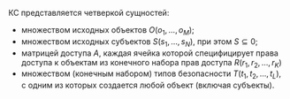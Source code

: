 КС представляется четверкой сущностей:

- множеством исходных объектов $O\left(o_1, \ldots, o_M\right)$;
- множеством исходных субъектов $S\left(s_1, \ldots, s_N\right)$, при этом $S \subseteq 0$;
- матрицей доступа $A$, каждая ячейка которой специфицирует права доступа к объектам из конечного набора прав доступа $R\left(r_1, r_2, \ldots, r_K\right)$
- множеством (конечным набором) типов безопасности $T\left(t_1, t_2, \ldots, t_L\right)$, с одним из которых создается любой объект (включая субъекты).